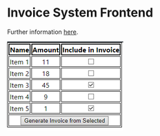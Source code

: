 # Invoice System Frontend
Further information [here](https://github.com/RobiFox/Invoice-System).

![](images/image1.png)